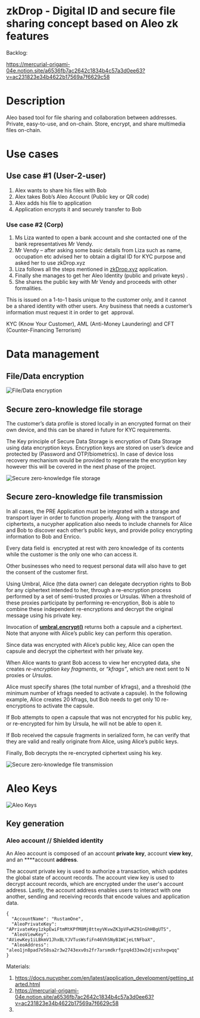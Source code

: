 # zkDrop - Digital ID and secure file sharing concept based on Aleo zk features

Backlog:

https://mercurial-origami-04e.notion.site/a6536fb7ac2642c1834b4c57a3d0ee63?v=ac231823e34b4622b17569a7f6629c58

# Description

Aleo based tool for file sharing and collaboration between addresses. Private, easy-to-use, and on-chain. Store, encrypt, and share multimedia files on-chain.

# Use cases

## Use case #1 (User-2-user)

1. Alex wants to share his files with Bob
2. Alex takes Bob’s Aleo Account (Public key or QR code)
3. Alex adds his file to application
4. Application encrypts it and securely transfer to Bob

### Use case #2 (Corp)

1. Ms Liza wanted to open a bank account and she contacted one of the bank representatives Mr Vendy.
2. Mr Vendy – after asking some basic details from Liza such as name, occupation etc advised her to obtain a digital ID for KYC purpose and asked her to use zkDrop.xyz
3. Liza follows all the steps mentioned in [zkDrop.xyz](http://zkDrop.xyz) application.
4. Finally she manages to get her Aleo Identity (public and private keys) .
5. She shares the public key with Mr Vendy and proceeds with other formalities.

This is issued on a 1-to-1 basis unique to the customer only, and it cannot be a shared identity with other users. Any business that needs a customer’s information must request it in order to get  approval.

KYC (Know Your Customer), AML (Anti-Money Laundering) and CFT (Counter-Financing Terrorism)

# Data management

## File/Data encryption

![File/Data encryption](https://raw.githubusercontent.com/4sm-ops/zkDrop/main/assets/zkdrop-file-data-encryption.png)

## Secure zero-knowledge file storage

The customer’s data profile is stored locally in an encrypted format on their own device, and this can be shared in future for KYC requirements.

The Key principle of Secure Data Storage is encryption of Data Storage using data encryption keys. Encryption keys are stored on user’s device and protected by (Password and OTP/biometrics). In case of device loss recovery mechanism would be provided to regenerate the encryption key however this will be covered in the next phase of the project.

![Secure zero-knowledge file storage](https://raw.githubusercontent.com/4sm-ops/zkDrop/main/assets/zkdrop-file-storage.png)

## Secure zero-knowledge file transmission

In all cases, the PRE Application must be integrated with a storage and transport layer in order to function properly. Along with the transport of ciphertexts, a nucypher application also needs to include channels for Alice and Bob to discover each other’s public keys, and provide policy encrypting information to Bob and Enrico.

Every data field is  encrypted at rest with zero knowledge of its contents while the customer is the only one who can access it.

Other businesses who need to request personal data will also have to get the consent of the customer first.

Using Umbral, Alice (the data owner) can delegate decryption rights to Bob for any ciphertext intended to her, through a re-encryption process performed by a set of semi-trusted proxies or Ursulas. When a threshold of these proxies participate by performing re-encryption, Bob is able to combine these independent re-encryptions and decrypt the original message using his private key.

Invocation of **[umbral.encrypt()](https://pyumbral.readthedocs.io/en/latest/api.html#umbral.encrypt)** returns both a capsule and a ciphertext. Note that anyone with Alice’s public key can perform this operation.

Since data was encrypted with Alice’s public key, Alice can open the capsule and decrypt the ciphertext with her private key.

When Alice wants to grant Bob access to view her encrypted data, she creates *re-encryption key fragments*, or *“kfrags”*, which are next sent to N proxies or *Ursulas*.

Alice must specify shares (the total number of kfrags), and a threshold (the minimum number of kfrags needed to activate a capsule). In the following example, Alice creates 20 kfrags, but Bob needs to get only 10 re-encryptions to activate the capsule.

If Bob attempts to open a capsule that was not encrypted for his public key, or re-encrypted for him by Ursula, he will not be able to open it.

If Bob received the capsule fragments in serialized form, he can verify that they are valid and really originate from Alice, using Alice’s public keys.

Finally, Bob decrypts the re-encrypted ciphertext using his key.

![Secure zero-knowledge file transmission](https://raw.githubusercontent.com/4sm-ops/zkDrop/main/assets/zkdrop-secure-zk-file-transmission.png)


# Aleo Keys

![Aleo Keys](https://raw.githubusercontent.com/4sm-ops/zkDrop/main/assets/zkdrop-aloe-keys.png)

## Key generation

### Aleo account // Shielded identity

An Aleo account is composed of an account **private key**, account **view key**, and an ****account **address**.

The account private key is used to authorize a transaction, which updates the global state of account records. The account view key is used to decrypt account records, which are encrypted under the user's account address. Lastly, the account address enables users to interact with one another, sending and receiving records that encode values and application data.

```
{
  "AccountName": "RustamOne",
  "AleoPrivateKey": "APrivateKey1zkpEwiFtmMtKPfM8Mj8tteyVKvwZK3pVFwKZ91nGhHBgUTS",
  "AleoViewKey": "AViewKey1iLBkmV1JhxBLYJVTusWsfiFn46VhSNyB1WCjeLtNFbaX",
  "AleoAddress": "aleo1jn8pad7e58sa2r3w2743exv0s2fr7arsmdkrfgzq4d33ew2djvzshxgwqq"
}
```

Materials:

1. https://docs.nucypher.com/en/latest/application_development/getting_started.html
2. https://mercurial-origami-04e.notion.site/a6536fb7ac2642c1834b4c57a3d0ee63?v=ac231823e34b4622b17569a7f6629c58
3. 
